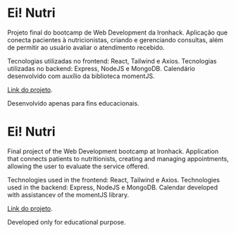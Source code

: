 # Ei! Nutri

Projeto final do bootcamp de Web Development da Ironhack. Aplicação que conecta pacientes à nutricionistas, criando e gerenciando consultas, além de permitir ao usuário avaliar o atendimento recebido.

Tecnologias utilizadas no frontend: React, Tailwind e Axios.
Tecnologias utilizadas no backend: Express, NodeJS e MongoDB.
Calendário desenvolvido com auxílio da biblioteca momentJS.

[Link do projeto](https://ei-nutri.netlify.app/).

Desenvolvido apenas para fins educacionais.


# Ei! Nutri

Final project of the Web Development bootcamp at Ironhack. Application that connects patients to nutritionists, creating and managing appointments, allowing the user to evaluate the service offered.

Technologies used in the frontend: React, Tailwind e Axios.
Technologies used in the backend: Express, NodeJS e MongoDB.
Calendar developed with assistancev of the momentJS library.

[Link do projeto](https://ei-nutri.netlify.app/).

Developed only for educational purpose.